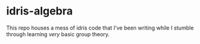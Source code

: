 # idris-algebra
This repo houses a mess of idris code that I've been writing while I stumble through learning *very* basic group theory.
